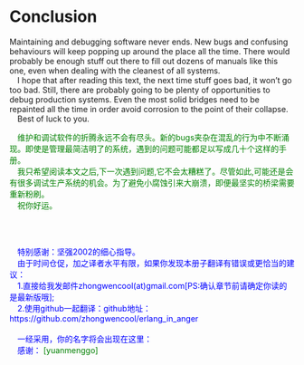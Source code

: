 # Conclusion
Maintaining and debugging software never ends. New bugs and confusing behaviours will
keep popping up around the place all the time. There would probably be enough stuff out
there to fill out dozens of manuals like this one, even when dealing with the cleanest of all
systems.
<br>&emsp;I hope that after reading this text, the next time stuff goes bad, it won’t go too bad.
Still, there are probably going to be plenty of opportunities to debug production systems.
Even the most solid bridges need to be repainted all the time in order avoid corrosion to
the point of their collapse.
<br>&emsp;Best of luck to you.
<p></p> <font color="green">
&emsp;维护和调试软件的折腾永远不会有尽头。新的bugs夹杂在混乱的行为中不断涌现。即使是管理最简洁明了的系统，遇到的问题可能都足以写成几十个这样的手册。<br>
&emsp;我只希望阅读本文之后,下一次遇到问题,它不会太糟糕了。尽管如此,可能还是会有很多调试生产系统的机会。为了避免小腐蚀引来大崩溃，即便最坚实的桥梁需要重新粉刷。<br>
&emsp;祝你好运。
</font> <p></p>

<br>
<br>
<p></p> <font color="blue">
&emsp;特别感谢：坚强2002的细心指导。<br>
 &emsp;由于时间仓促，加之译者水平有限，如果你发现本册子翻译有错误或更恰当的建议：<br>
 &emsp;1.直接给我发邮件zhongwencool(at)gmail.com[PS:确认章节前请确定你读的是最新版哦];<br>
 &emsp;2.使用github一起翻译：github地址：https://github.com/zhongwencool/erlang_in_anger <br>
<br>
&emsp;一经采用，你的名字将会出现在这里：<br>
&emsp;感谢：
<font color="green">
[yuanmenggo]
</font>




</font>
